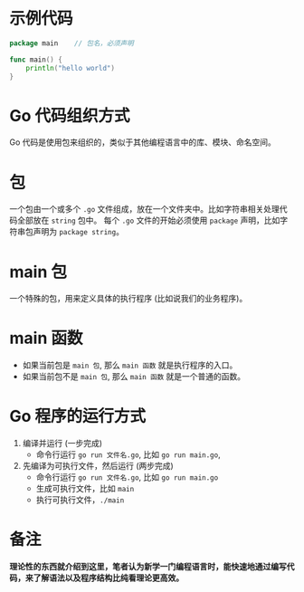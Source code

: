 # 示例代码 
```go
package main    // 包名，必须声明

func main() {
	println("hello world")
}
```

# Go 代码组织方式
Go 代码是使用包来组织的，类似于其他编程语言中的库、模块、命名空间。

# 包
一个包由一个或多个 `.go` 文件组成，放在一个文件夹中。比如字符串相关处理代码全部放在 `string` 包中。
每个 `.go` 文件的开始必须使用 `package` 声明，比如字符串包声明为 `package string`。

# main 包
一个特殊的包，用来定义具体的执行程序 (比如说我们的业务程序)。

# main 函数
* 如果当前包是 `main 包`, 那么 `main 函数` 就是执行程序的入口。
* 如果当前包不是 `main 包`, 那么 `main 函数` 就是一个普通的函数。

# Go 程序的运行方式 
1. 编译并运行 (一步完成)
   * 命令行运行 `go run 文件名.go`, 比如 `go run main.go`,
2. 先编译为可执行文件，然后运行 (两步完成)
   * 命令行运行 `go run 文件名.go`, 比如 `go run main.go`
   * 生成可执行文件，比如 `main`
   * 执行可执行文件，`./main`

# 备注
**理论性的东西就介绍到这里，笔者认为新学一门编程语言时，能快速地通过编写代码，来了解语法以及程序结构比纯看理论更高效。**